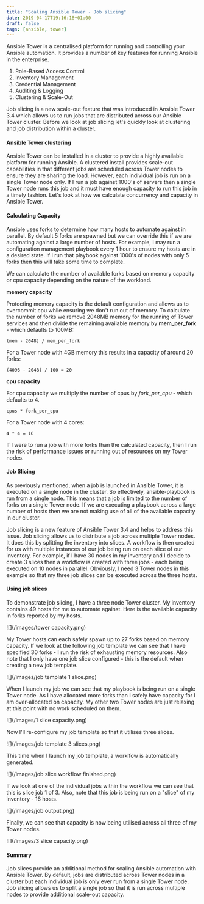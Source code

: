 ```yaml
---
title: "Scaling Ansible Tower - Job slicing"
date: 2019-04-17T19:16:18+01:00
draft: false
tags: [ansible, tower]
---
```


Ansible Tower is a centralised platform for running and controlling your Ansible automation. It provides a number of key features for running Ansible in the enterprise.

1. Role-Based Access Control
2. Inventory Management
3. Credential Management
4. Auditing & Logging
5. Clustering & Scale-Out 

Job slicing is a new scale-out feature that was introduced in Ansible Tower 3.4 which allows us to run jobs that are distributed across our Ansible Tower cluster. Before we look at job slicing let's quickly look at  clustering and job distribution within a cluster.

#### Ansible Tower clustering

Ansible Tower can be installed in a cluster to provide a highly available platform for running Ansible. A clustered install provides scale-out capabilities in that different jobs are scheduled across Tower nodes to ensure they are sharing the load. However, each individual job is run on a single Tower node only. If I run a job against 1000's of servers then a single Tower node runs this job and it must have enough capacity to run this job in a timely fashion. Let's look at how we calculate concurrency and capacity in Ansible Tower.

#### Calculating Capacity

Ansible uses forks to determine how many hosts to automate against in parallel. By default 5 forks are spawned but we can override this if we are automating against a large number of hosts. For example, I may run a configuration management playbook every 1 hour to ensure my hosts are in a desired state. If I run that playbook against 1000's of nodes with only 5 forks then this will take some time to complete.

We can calculate the number of available forks based on memory capacity or cpu capacity depending on the nature of the workload.

**memory capacity**

Protecting memory capacity is the default configuration and allows us to overcommit cpu while ensuring we don't run out of memory. To calculate the number of forks we remove 2048MB memory for the running of Tower services and then divide the remaining available memory by **mem_per_fork** - which defaults to 100MB:

`(mem - 2048) / mem_per_fork`

For a Tower node with 4GB memory this results in a capacity of around 20 forks:

`(4096 - 2048) / 100 = 20`

**cpu capacity**

For cpu capacity we multiply the number of cpus by *fork_per_cpu* - which defaults to 4.

`cpus * fork_per_cpu`

For a Tower node with 4 cores:

`4 * 4 = 16` 

If I were to run a job with more forks than the calculated capacity, then I run the risk of performance issues or running out of resources on my Tower nodes.

#### Job Slicing

As previously mentioned, when a job is launched in Ansible Tower, it is executed on a single node in the cluster. So effectively, ansible-playbook is run from a single node. This means that a job is limited to the number of forks on a single Tower node. If we are executing a playbook across a large number of hosts then we are not making use of all of the available capacity in our cluster.

Job slicing is a new feature of Ansible Tower 3.4 and helps to address this issue. Job slicing allows us to distribute a job across multiple Tower nodes. It does this by splitting the inventory into slices. A workflow is then created for us with multiple instances of our job being run on each slice of our inventory. For example, if I have 30 nodes in my inventory and I decide to create 3 slices then a workflow is created with three jobs - each being executed on 10 nodes in parallel. Obviously, I need 3 Tower nodes in this example so that my three job slices can be executed across the three hosts.

#### Using job slices

To demonstrate job slicing, I have a three node Tower cluster. My inventory contains 49 hosts for me to automate against. Here is the available capacity in forks reported by my hosts. 

![](/images/tower capacity.png)

My Tower hosts can each safely spawn up to 27 forks based on memory capacity. If we look at the following job template we can see that I have specified 30 forks - I run the risk of exhausting memory resources. Also note that I only have one job slice configured - this is the default when creating a new job template. 

![](/images/job template 1 slice.png)

When I launch my job we can see that my playbook is being run on a single Tower node. As I have allocated more forks than I safely have capacity for I am over-allocated on capacity. My other two Tower nodes are just relaxing at this point with no work scheduled on them.

![](/images/1 slice capacity.png)

Now I'll re-configure my job template so that it utilises three slices.

![](/images/job template 3 slices.png)

This time when I launch my job template, a worklfow is automatically generated. 

![](/images/job slice workflow finished.png)

If we look at one of the individual jobs within the workflow we can see that this is slice job 1 of 3. Also, note that this job is being run on a "slice" of my inventory - 16 hosts.

![](/images/job output.png)

Finally, we can see that capacity is now being utilised across all three of my Tower nodes.

![](/images/3 slice capacity.png)

#### Summary

Job slices provide an additional method for scaling Ansible automation with Ansible Tower. By default, jobs are distributed across Tower nodes in a cluster but each individual job is only ever run from a single Tower node. Job slicing allows us to split a single job so that it is run across multiple nodes to provide additional scale-out capacity.
